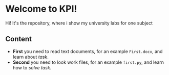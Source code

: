 # Welcome to KPI!

Hi! It's the repository, where i show my university labs for one subject

## Content

  - **First** you need to read text documents, for an example `First.docx`, and learn about *task*.
  - **Second** you need to look work files, for an example `first.py`, and learn how to *solve* *task*.
